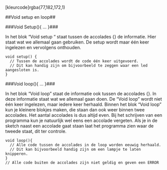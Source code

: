 [kleurcode]rgba(77,182,172,1)

##Void setup en loop##

###Void Setup(){ … }###

In het blok “Void setup “ staat tussen de accolades {} de informatie. Hier staat wat we allemaal gaan gebruiken. De setup wordt maar één keer ingelezen en vervolgens onthouden.


```Arduino C++
void setup() {
  // Tussen de accolades wordt de code één keer uitgevoerd.
  // Dit kan handig zijn om bijvoorbeeld te zeggen waar een led aangesloten is.
}
```

###Void loop(){ … }###

In het blok “Void loop” staat de informatie ook tussen de accolades {}. In deze informatie staat wat we allemaal gaan doen. De “Void loop” wordt niet één keer ingelezen, maar iedere keer herhaald. Binnen het blok “Void loop” kun je kleinere blokjes maken, die staan dan ook weer binnen twee accolades. Het aantal accolades is dus altijd even. Bij het schrijven van een programma kun je natuurlijk wel eens een accolade vergeten. Als je in de sketch naast een accolade gaat staan laat het programma zien waar de tweede staat, dit ter controle.


```Arduino C++
void loop(){
  // Alle code tussen de accolades in de loop worden eeuwig herhaald.
  // Dit kan bijvoorbeeld handig zijn om een lampje te laten knipperen.
}
// Alle code buiten de accolades zijn niet geldig en geven een ERROR
```